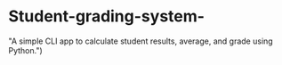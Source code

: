 # Student-grading-system-
"A simple CLI app to calculate student results, average, and grade using Python.")

